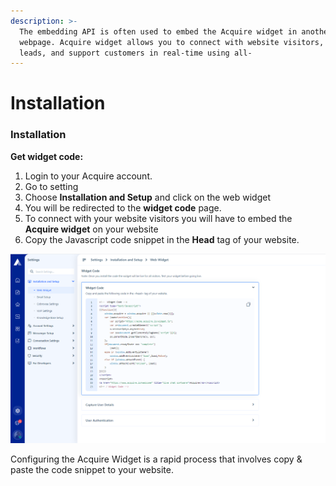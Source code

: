 ```yaml
---
description: >-
  The embedding API is often used to embed the Acquire widget in another
  webpage. Acquire widget allows you to connect with website visitors, qualify
  leads, and support customers in real-time using all-
---
```


# Installation

### Installation

**Get widget code:**

1. Login to your Acquire account.
2. Go to setting
3. Choose **Installation and Setup** and click on the web widget
4. You will be redirected to the **widget code** page.
5. To connect with your website visitors you will have to embed the **Acquire widget** on your website
6. Copy the Javascript code snippet in the **Head** tag of your website.

![](../.gitbook/assets/widgetinstallation.png)

Configuring the Acquire Widget is a rapid process that involves copy & paste the code snippet to your website.

